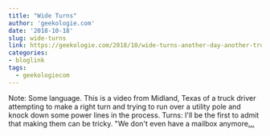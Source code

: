 ```yaml
---
title: "Wide Turns"
author: 'geekologie.com'
date: '2018-10-18'
slug: wide-turns
link: https://geekologie.com/2018/10/wide-turns-another-day-another-truck-dri.php
categories:
- bloglink
tags:
  - geekologiecom
---
```


Note: Some language. This is a video from Midland, Texas of a truck driver attempting to make a right turn and trying to run over a utility pole and knock down some power lines in the process. Turns: I'll be the first to admit that making them can be tricky. "We don't even have a mailbox anymore[... <i class="fas fa-external-link-alt"></i>](https://geekologie.com/2018/10/wide-turns-another-day-another-truck-dri.php)

